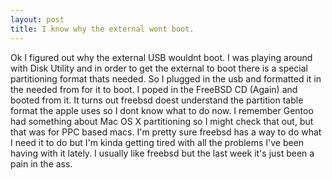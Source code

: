 ```yaml
---
layout: post
title: I know why the external wont boot.
---
```


Ok I figured out why the external USB wouldnt boot. I was playing around with Disk Utility and in order to get the external to boot there is a special partitioning format thats needed. So I plugged in the usb and formatted it in the needed from for it to boot. I poped in the FreeBSD CD (Again) and booted from it. It turns out freebsd doest understand the partition table format the apple uses so I dont know what to do now. I remember Gentoo had something about Mac OS X partitioning so I might check that out, but that was for PPC based macs. I'm pretty sure freebsd has a way to do what I need it to do but I'm kinda getting tired with all the problems I've been having with it lately. I usually like freebsd but the last week it's just been a pain in the ass.


